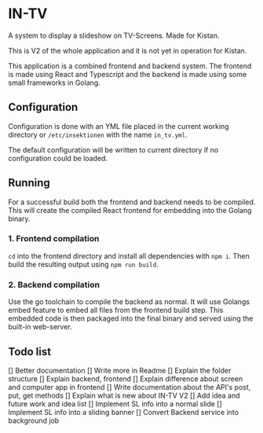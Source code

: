 # IN-TV

A system to display a slideshow on TV-Screens. Made for Kistan.

This is V2 of the whole application and it is not yet in operation for Kistan.

This application is a combined frontend and backend system. The frontend is made using React and Typescript and the
backend is made using some small frameworks in Golang.

## Configuration

Configuration is done with an YML file placed in the current working directory or `/etc/insektionen` with the
name `in_tv.yml`.

The default configuration will be written to current directory if no configuration could be loaded.

## Running

For a successful build both the frontend and backend needs to be compiled. This will create the compiled React frontend
for embedding into the Golang binary.

### 1. Frontend compilation

`cd` into the frontend directory and install all dependencies with `npm i`. Then build the resulting output
using `npm run build`.

### 2. Backend compilation

Use the go toolchain to compile the backend as normal. It will use Golangs embed feature to embed all files from the
frontend build step. This embedded code is then packaged into the final binary and served using the built-in web-server.


## Todo list
[] Better documentation
   [] Write more in Readme
   [] Explain the folder structure
   [] Explain backend, frontend
   [] Explain difference about screen and computer app in frontend
   [] Write documentation about the API's post, put, get methods
   [] Explain what is new about IN-TV V2
   [] Add idea and future work and idea list
[] Implement SL info into a normal slide
[] Implement SL info into a sliding banner
[] Convert Backend service into background job

